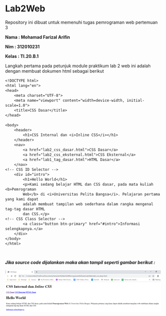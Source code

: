 # Lab2Web

Repository ini dibuat untuk memenuhi tugas pemrograman web pertemuan 3

**Nama  : Mohamad Farizal Arifin**

**Nim   : 312010231**

**Kelas : TI.20.B.1**

Langkah pertama pada petunjuk module praktikum lab 2 web ini adalah dengan membuat dokumen html sebagai berikut

```
<!DOCTYPE html>
<html lang="en">
<head>
    <meta charset="UTF-8">
    <meta name="viewport" content="width=device-width, initial-scale=1.0">
    <title>CSS Dasar</title>
</head>

<body>
    <header>
        <h1>CSS Internal dan <i>Inline CSS</i></h1>
    </header>
    <nav>
        <a href="lab2_css_dasar.html">CSS Dasar</a>
        <a href="lab2_css_eksternal.html">CSS Eksternal</a>
        <a href="lab1_tag_dasar.html">HTML Dasar</a>
    </nav>
<!-- CSS ID Selector -->
    <div id="intro">
        <h1>Hello World</h1>
        <p>Kami sedang belajar HTML dan CSS dasar, pada mata kuliah <b>Pemrograman
        Web</b> di <i>Universitas Pelita Bangsa</i>. Pelajaran pertama yang kami dapat
        adalah membuat tampilan web sederhana dalam rangka mengenal tag-tag dasar HTML
        dan CSS.</p>
<!-- CSS Class Selector -->
        <a class="button btn-primary" href="#intro">Informasi selengkapnya.</a>
    </div>
</body>
</html>
```
<br>

***Jika source code dijalankan maka akan tampil seperti gambar berikut :*** <br><br>
![gambar 1](image/run1.PNG) <br>
